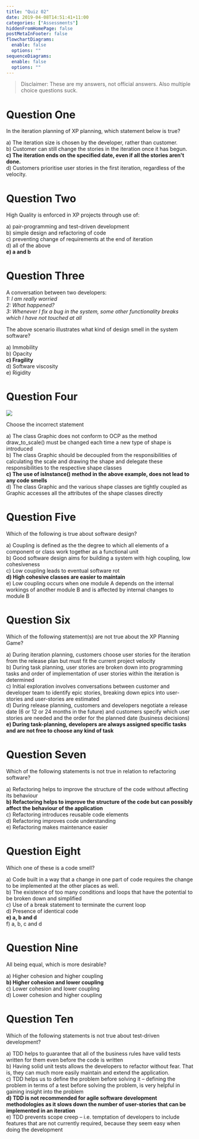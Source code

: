```yaml
---
title: "Quiz 02"
date: 2019-04-08T14:51:41+11:00
categories: ["Assessments"]
hiddenFromHomePage: false
postMetaInFooter: false
flowchartDiagrams:
  enable: false
  options: ""
sequenceDiagrams: 
  enable: false
  options: ""
---
```


> Disclaimer: These are my answers, not official answers. Also multiple choice questions suck.

# Question One
In the iteration planning of XP planning, which statement below is true?

a) The iteration size is chosen by the developer, rather than customer.  
b) Customer can still change the stories in the iteration once it has begun.  
**c) The iteration ends on the specified date, even if all the stories aren't done.**  
d) Customers prioritise user stories in the first iteration, regardless of the velocity.

# Question Two
High Quality is enforced in XP projects through use of:

a) pair-programming and test-driven development  
b) simple design and refactoring of code  
c) preventing change of requirements at the end of iteration  
d) all of the above  
**e) a and b**

# Question Three
A conversation between two developers:  
_1: I am really worried  
2: What happened?  
3: Whenever I fix a bug in the system, some other functionality breaks which I have not touched at all_  

The above scenario illustrates what kind of design smell in the system software?

a) Immobility  
b) Opacity  
**c) Fragility**  
d) Software viscosity  
e) Rigidity  

# Question Four
![](quiz2_01.png)

Choose the incorrect statement

a) The class Graphic does not conform to OCP as the method draw_to_scale() must be changed each time a new type of shape is introduced  
b) The class Graphic should be decoupled from the responsibilities of calculating the scale and drawing the shape and delegate these responsibilities to the respective shape classes  
**c) The use of isInstance() method in the above example, does not lead to any code smells**  
d) The class Graphic and the various shape classes are tightly coupled as Graphic accesses all the attributes of the shape classes directly

# Question Five
Which of the following is true about software design?

a) Coupling is defined as the the degree to which all elements of a component or class work together as a functional unit  
b) Good software design aims for building a system with high coupling, low cohesiveness  
c) Low coupling leads to eventual software rot  
**d) High cohesive classes are easier to maintain**  
e) Low coupling occurs when one module A depends on the internal workings of another module B and is affected by internal changes to module B

# Question Six
Which of the following statement(s) are not true about the XP Planning Game?

a) During iteration planning, customers choose user stories for the iteration from the release plan but must fit the current project velocity  
b) During task planning, user stories are broken down into programming tasks and order of implementation of user stories within the iteration is determined  
c) Initial exploration involves conversations between customer and developer team to identify epic stories, breaking down epics into user-stories and user-stories are estimated  
d) During release planning, customers and developers negotiate a release date (6 or 12 or 24 months in the future) and customers specify which user stories are needed and the order for the planned date (business decisions)  
**e) During task-planning, developers are always assigned specific tasks and are not free to choose any kind of task**

# Question Seven
Which of the following statements is not true in relation to refactoring software?

a) Refactoring helps to improve the structure of the code without affecting its behaviour  
**b) Refactoring helps to improve the structure of the code but can possibly affect the behaviour of the application**  
c) Refactoring introduces reusable code elements  
d) Refactoring improves code understanding  
e) Refactoring makes maintenance easier  

# Question Eight
Which one of these is a code smell?

a) Code built in a way that a change in one part of code requires the change to be implemented at the other places as well.  
b) The existence of too many conditions and loops that have the potential to be broken down and simplified  
c) Use of a break statement to terminate the current loop  
d) Presence of identical code  
**e) a, b and d**  
f) a, b, c and d

# Question Nine
All being equal, which is more desirable?

a) Higher cohesion and higher coupling  
**b) Higher cohesion and lower coupling**  
c) Lower cohesion and lower coupling  
d) Lower cohesion and higher coupling

# Question Ten
Which of the following statements is not true about test-driven development?

a) TDD helps to guarantee that all of the business rules have valid tests written for them even before the code is written  
b) Having solid unit tests allows the developers to refactor without fear. That is, they can much more easily maintain and extend the application.  
c) TDD helps us to define the problem before solving it – defining the problem in terms of a test before solving the problem, is very helpful in gaining insight into the problem  
**d) TDD is not recommended for agile software development methodologies as it slows down the number of user-stories that can be implemented in an iteration**  
e) TDD prevents scope creep – i.e. temptation of developers to include features that are not currently required, because they seem easy when doing the development